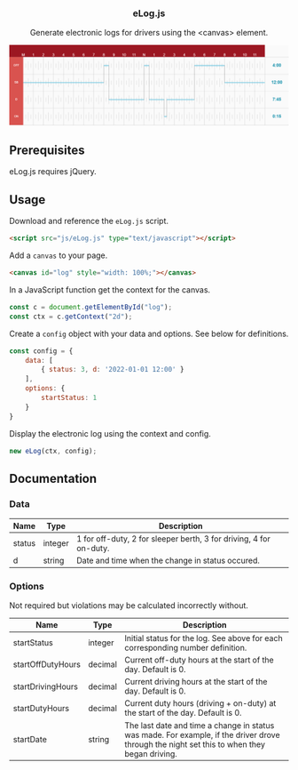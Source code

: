 <a name="readme-top"></a>

<h3 align="center">eLog.js</h3>

<p align="center">
    Generate electronic logs for drivers using the &lt;canvas> element.
</p>

![eLog.js example](https://github.com/logandawson/eLog.js/blob/main/imgs/elog.png)

## Prerequisites

eLog.js requires jQuery.

## Usage

Download and reference the `eLog.js` script.
```html
<script src="js/eLog.js" type="text/javascript"></script>
```

Add a `canvas` to your page.
```html
<canvas id="log" style="width: 100%;"></canvas>
```

In a JavaScript function get the context for the canvas.
```js
const c = document.getElementById("log");
const ctx = c.getContext("2d");
```

Create a `config` object with your data and options. See below for definitions.
```js
const config = {
    data: [
        { status: 3, d: '2022-01-01 12:00' }
    ],
    options: {
        startStatus: 1
    }
}
```

Display the electronic log using the context and config.
```js
new eLog(ctx, config);
```

## Documentation

### Data

Name | Type | Description
--- | --- | ---
status | integer | 1 for off-duty, 2 for sleeper berth, 3 for driving, 4 for on-duty.
d | string | Date and time when the change in status occured.

### Options

Not required but violations may be calculated incorrectly without.

Name | Type | Description
--- | --- | ---
startStatus | integer | Initial status for the log. See above for each corresponding number definition.
startOffDutyHours | decimal | Current off-duty hours at the start of the day. Default is 0.
startDrivingHours | decimal | Current driving hours at the start of the day. Default is 0.
startDutyHours | decimal | Current duty hours (driving + on-duty) at the start of the day. Default is 0.
startDate | string | The last date and time a change in status was made. For example, if the driver drove through the night set this to when they began driving.